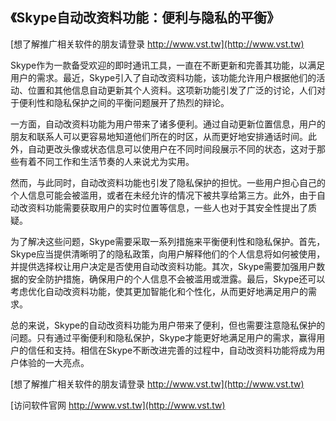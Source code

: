 ## **《Skype自动改资料功能：便利与隐私的平衡》**

[想了解推广相关软件的朋友请登录 http://www.vst.tw](http://www.vst.tw)

Skype作为一款备受欢迎的即时通讯工具，一直在不断更新和完善其功能，以满足用户的需求。最近，Skype引入了自动改资料功能，该功能允许用户根据他们的活动、位置和其他信息自动更新其个人资料。这项新功能引发了广泛的讨论，人们对于便利性和隐私保护之间的平衡问题展开了热烈的辩论。

一方面，自动改资料功能为用户带来了诸多便利。通过自动更新位置信息，用户的朋友和联系人可以更容易地知道他们所在的时区，从而更好地安排通话时间。此外，自动更改头像或状态信息可以使用户在不同时间段展示不同的状态，这对于那些有着不同工作和生活节奏的人来说尤为实用。

然而，与此同时，自动改资料功能也引发了隐私保护的担忧。一些用户担心自己的个人信息可能会被滥用，或者在未经允许的情况下被共享给第三方。此外，由于自动改资料功能需要获取用户的实时位置等信息，一些人也对于其安全性提出了质疑。

为了解决这些问题，Skype需要采取一系列措施来平衡便利性和隐私保护。首先，Skype应当提供清晰明了的隐私政策，向用户解释他们的个人信息将如何被使用，并提供选择权让用户决定是否使用自动改资料功能。其次，Skype需要加强用户数据的安全防护措施，确保用户的个人信息不会被滥用或泄露。最后，Skype还可以考虑优化自动改资料功能，使其更加智能化和个性化，从而更好地满足用户的需求。

总的来说，Skype的自动改资料功能为用户带来了便利，但也需要注意隐私保护的问题。只有通过平衡便利和隐私保护，Skype才能更好地满足用户的需求，赢得用户的信任和支持。相信在Skype不断改进完善的过程中，自动改资料功能将成为用户体验的一大亮点。

[想了解推广相关软件的朋友请登录 http://www.vst.tw](http://www.vst.tw)


[访问软件官网 http://www.vst.tw](http://www.vst.tw)
